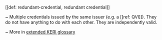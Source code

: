[[def: redundant-credential, redundant credential]]

~ Multiple credentials issued by the same issuer (e.g. a [[ref: QVI]]). They do not have anything to do with each other. They are independently valid.

~ More in <a href="https://weboftrust.github.io/WOT-terms/docs/glossary/redundant-credential">extended KERI glossary</a>
